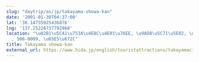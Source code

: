 ```yaml
---
slug: "daytrip/as/jp/takayama-showa-kan"
date: '2001-01-30T04:37:00'
lat: '36.14755925436876'
lng: '137.25226737792968'
location: "\u82B1\u5CA1\u753A\u4E8C\u4E01\u76EE, \u9AD8\u5C71\u5E02, \u5C90\u961C\u770C\
  , 506-0009, \u65E5\u672C"
title: Takayama showa-kan
external_url: https://www.hida.jp/english/touristattractions/takayamacity/historyandculture/4000159.html
---
```



